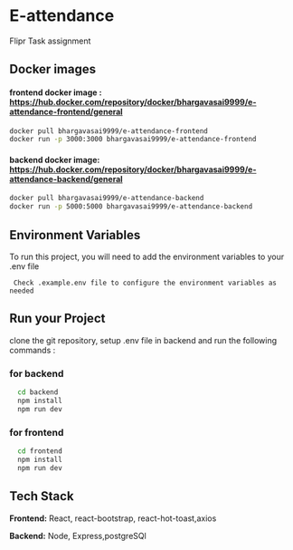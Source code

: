 
# E-attendance
Flipr Task assignment


## Docker images

#### frontend docker image : https://hub.docker.com/repository/docker/bhargavasai9999/e-attendance-frontend/general


```bash
docker pull bhargavasai9999/e-attendance-frontend
docker run -p 3000:3000 bhargavasai9999/e-attendance-frontend
```

#### backend docker image: https://hub.docker.com/repository/docker/bhargavasai9999/e-attendance-backend/general

```bash
docker pull bhargavasai9999/e-attendance-backend
docker run -p 5000:5000 bhargavasai9999/e-attendance-backend
```


## Environment Variables

To run this project, you will need to add the environment variables to your .env file

` Check .example.env file to configure the environment variables as needed`



## Run your Project
clone the git repository, setup .env file in backend and  run the following commands :

### for backend
```bash
  cd backend
  npm install
  npm run dev
```
### for frontend
```bash
  cd frontend
  npm install
  npm run dev
```



## Tech Stack

**Frontend:** React, react-bootstrap, react-hot-toast,axios

**Backend:** Node, Express,postgreSQl

